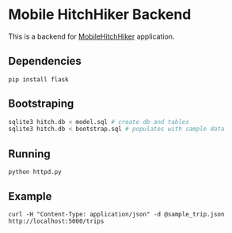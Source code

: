# Mobile HitchHiker Backend

This is a backend for [MobileHitchHiker][1] application.

## Dependencies

```pip install flask```

## Bootstraping

```bash
sqlite3 hitch.db < model.sql # create db and tables
sqlite3 hitch.db < bootstrap.sql # populates with sample data
```

## Running

```
python httpd.py
```

## Example

```
curl -H "Content-Type: application/json" -d @sample_trip.json http://localhost:5000/trips
```

[1]: https://github.com/laurita/MobileHitchHiker
